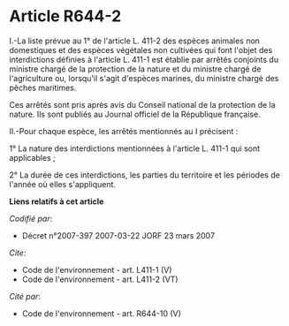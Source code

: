 # Article R644-2

I.-La liste prévue au 1° de l'article L. 411-2 des espèces animales non domestiques et des espèces végétales non cultivées
qui font l'objet des interdictions définies à l'article L. 411-1 est établie par arrêtés conjoints du ministre chargé de la
protection de la nature et du ministre chargé de l'agriculture ou, lorsqu'il s'agit d'espèces marines, du ministre chargé des
pêches maritimes. 

Ces arrêtés sont pris après avis du Conseil national de la protection de la nature. Ils sont publiés au Journal officiel de
la République française. 

II.-Pour chaque espèce, les arrêtés mentionnés au I précisent : 

1° La nature des interdictions mentionnées à l'article L. 411-1 qui sont applicables ; 

2° La durée de ces interdictions, les parties du territoire et les périodes de l'année où elles s'appliquent.

**Liens relatifs à cet article**

_Codifié par_:

  - Décret n°2007-397 2007-03-22 JORF 23 mars 2007

_Cite_:

  - Code de l'environnement - art. L411-1 (V)
  - Code de l'environnement - art. L411-2 (VT)

_Cité par_:

  - Code de l'environnement - art. R644-10 (V)
